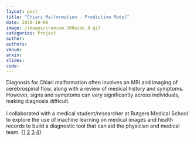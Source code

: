 ```yaml
---
layout: post
title: "Chiari Malformation - Predictive Model"
date: 2020-10-08
image: /images/cranium.500wide_4.gif
categories: Project
author:
authors:
venue:
arxiv:
slides:
code:
---
```


Diagnosis for Chiari malformation often involves an MRI and imaging of cerebrospinal flow, along with a review of
medical history and symptoms. However, signs and symptoms can vary significantly across individuals, making diagnosis difficult.\
\
I collaborated with a medical student/researcher at Rutgers Medical School to explore the use of machine learning on medical images and health records to build a diagnostic tool that can aid the physician and medical team.
{[1](https://www.ncbi.nlm.nih.gov/pmc/articles/PMC6717940/)
[2](http://www.ajnr.org/content/31/6/997.long)
[3](http://www.ajnr.org/content/24/2/169.long)
[4](https://link.springer.com/article/10.1007/s007010200020)}
